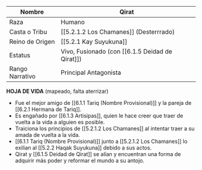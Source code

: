 
| Nombre          | Qirat                                           |
| --------------- | ----------------------------------------------- |
| Raza            | Humano                                          |
| Casta o Tribu   | [[5.2.1.2 Los Chamanes]] (Desterrrado)          |
| Reino de Origen | [[5.2.1 Kay Suyukuna]]                          |
| Estatus         | Vivo, Fusionado (con [[6.1.5 Deidad de Qirat]]) |
| Rango Narrativo | Principal Antagonista                           |
**HOJA DE VIDA** (mapeado, falta aterrizar)
- Fue el mejor amigo de [[6.1.1 Tariq (Nombre Provisional)]] y la pareja de [[6.2.1 Hermana de Tariq]].
- Es engañado por [[6.1.3 Artisipas]], quien le hace creer que traer de vuelta a la vida a alguien es posible.
- Traiciona los principios de [[5.2.1.2 Los Chamanes]] al intentar traer a su amada de vuelta a la vida.
- [[6.1.1 Tariq (Nombre Provisional)]] junto a [[5.2.1.2 Los Chamanes]] lo exilian al [[5.2.2 Haqak Suyukuna]] debido a sus actos.
- Qirat y [[6.1.5 Deidad de Qirat]] se alían y encuentran una forma de adquirir más poder y reformar el mundo a su antojo.
